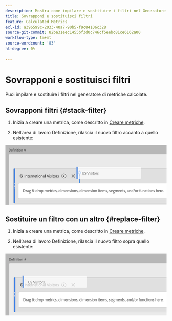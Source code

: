 ```yaml
---
description: Mostra come impilare e sostituire i filtri nel Generatore di metriche calcolate.
title: Sovrapponi e sostituisci filtri
feature: Calculated Metrics
exl-id: a396599c-2033-40a7-90b5-f9c84106c328
source-git-commit: 82ba31eec1455bf3d0c746cf5eebc81ce6162a00
workflow-type: tm+mt
source-wordcount: '83'
ht-degree: 0%

---
```


# Sovrapponi e sostituisci filtri

Puoi impilare e sostituire i filtri nel generatore di metriche calcolate.

## Sovrapponi filtri {#stack-filter}

1. Inizia a creare una metrica, come descritto in [Creare metriche](/help/components/calc-metrics/cm-workflow/cm-build-metrics.md).

1. Nell’area di lavoro Definizione, rilascia il nuovo filtro accanto a quello esistente:

![](assets/cm_stack_seg.png)

## Sostituire un filtro con un altro {#replace-filter}

1. Inizia a creare una metrica, come descritto in [Creare metriche](/help/components/calc-metrics/cm-workflow/cm-build-metrics.md).

1. Nell’area di lavoro Definizione, rilascia il nuovo filtro sopra quello esistente:

![](assets/cm_replace_seg.png)
